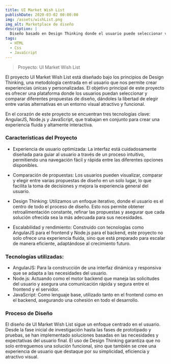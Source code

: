 ```yaml
---
title: UI Market Wish List
publishDate: 2020-03-02 00:00:00
img: /assets/wishList.png
img_alt: Marketplace de diseño
description: |
  Diseño basado en Design Thinking donde el usuario puede seleccionar varias propuestras entre diferentes alternativas.
tags:
  - HTML
  - Css
  - JavaScript
---
```


> Proyecto: UI Market Wish List


El proyecto UI Market Wish List está diseñado bajo los principios de Design Thinking, una metodología centrada en el usuario que nos permite crear experiencias únicas y personalizadas. El objetivo principal de este proyecto es ofrecer una plataforma donde los usuarios puedan seleccionar y comparar diferentes propuestas de diseño, dándoles la libertad de elegir entre varias alternativas en un entorno visual atractivo y funcional.

En el corazón de este proyecto se encuentran tres tecnologías clave: AngularJS, Node.js y JavaScript, que trabajan en conjunto para crear una experiencia fluida y altamente interactiva.

### Características del Proyecto

- Experiencia de usuario optimizada: La interfaz está cuidadosamente diseñada para guiar al usuario a través de un proceso intuitivo, permitiendo una navegación fácil y rápida entre las diferentes opciones disponibles.

- Comparación de propuestas: Los usuarios pueden visualizar, comparar y elegir entre varias propuestas de diseño en un solo lugar, lo que facilita la toma de decisiones y mejora la experiencia general del usuario.

- Design Thinking: Utilizamos un enfoque iterativo, donde el usuario es el centro de todo el proceso de diseño. Esto nos permite obtener retroalimentación constante, refinar las propuestas y asegurar que cada solución ofrecida sea la más adecuada para sus necesidades.

- Escalabilidad y rendimiento: Construido con tecnologías como AngularJS para el frontend y Node.js para el backend, este proyecto no solo ofrece una experiencia fluida, sino que está preparado para escalar de manera eficiente, adaptándose al crecimiento futuro.

### Tecnologías utilizadas:

- AngularJS: Para la construcción de una interfaz dinámica y responsiva que se adapta a las necesidades del usuario.
- Node.js: Actuando como el motor backend que maneja las solicitudes del usuario y asegura una comunicación rápida y segura entre el frontend y el servidor.
- JavaScript: Como lenguaje base, utilizado tanto en el frontend como en el backend, asegurando una cohesión en todo el desarrollo.

### Proceso de Diseño

El diseño de UI Market Wish List sigue un enfoque centrado en el usuario. Desde la fase inicial de investigación hasta las fases de prototipado y pruebas, se han implementado soluciones basadas en las necesidades y expectativas del usuario final. El uso de Design Thinking garantiza que no solo entreguemos una solución funcional, sino que también se cree una experiencia de usuario que destaque por su simplicidad, eficiencia y atractivo visual.
